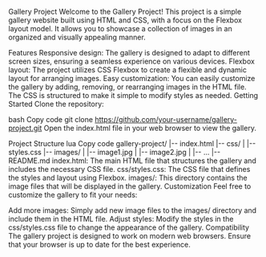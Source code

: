 Gallery Project
Welcome to the Gallery Project! This project is a simple gallery website built using HTML and CSS, with a focus on the Flexbox layout model. It allows you to showcase a collection of images in an organized and visually appealing manner.

Features
Responsive design: The gallery is designed to adapt to different screen sizes, ensuring a seamless experience on various devices.
Flexbox layout: The project utilizes CSS Flexbox to create a flexible and dynamic layout for arranging images.
Easy customization: You can easily customize the gallery by adding, removing, or rearranging images in the HTML file. The CSS is structured to make it simple to modify styles as needed.
Getting Started
Clone the repository:

bash
Copy code
git clone https://github.com/your-username/gallery-project.git
Open the index.html file in your web browser to view the gallery.

Project Structure
lua
Copy code
gallery-project/
|-- index.html
|-- css/
|   |-- styles.css
|-- images/
|   |-- image1.jpg
|   |-- image2.jpg
|   |-- ...
|-- README.md
index.html: The main HTML file that structures the gallery and includes the necessary CSS file.
css/styles.css: The CSS file that defines the styles and layout using Flexbox.
images/: This directory contains the image files that will be displayed in the gallery.
Customization
Feel free to customize the gallery to fit your needs:

Add more images: Simply add new image files to the images/ directory and include them in the HTML file.
Adjust styles: Modify the styles in the css/styles.css file to change the appearance of the gallery.
Compatibility
The gallery project is designed to work on modern web browsers. Ensure that your browser is up to date for the best experience.

